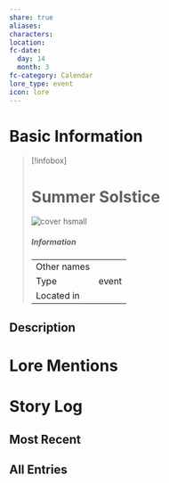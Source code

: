```yaml
---
share: true
aliases:
characters:
location:
fc-date:
  day: 14
  month: 3
fc-category: Calendar
lore_type: event
icon: lore
---
```

# Basic Information
> [!infobox]
> # Summer Solstice
> ![cover hsmall](insertimage.png)
> ##### Information
> |   |  |
> | ---- | ---- |
> | Other names | |
> | Type|event|
> | Located in | |
## Description
# Lore Mentions
# Story Log
## Most Recent

## All Entries

